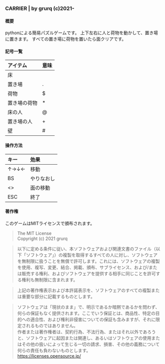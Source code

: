### CARRIER | by grurq (c)2021-
#### 概要 
pythonによる簡易パズルゲームです。
上下左右に人と荷物を動かして、置き場に置きます。
すべての置き場に荷物を置いたら面クリアです。
#### 記号一覧
|アイテム          |意味|
|:---------------|:---|
|床                   |    |
|置き場             |.   |
|荷物                |$   |
|置き場の荷物   |*   |
|床の人             |@   |
|置き場の人       |+   |
|壁                    |#   |

#### 操作方法

|キー	|効果         |
|:---------|:-----------|
|↑→↓← |移動          |
|BS  	|やりなおし|
|<>  	|面の移動    |
|ESC 	|終了          |

#### 著作権
このゲームはMITライセンスで頒布されます。

> The MIT License  
> Copyright (c) 2021 grurq  

> 以下に定める条件に従い、本ソフトウェアおよび関連文書のファイル（以下「ソフトウェア」）の複製を取得するすべての人に対し、ソフトウェアを無制限に扱うことを無償で許可します。これには、ソフトウェアの複製を使用、複写、変更、結合、掲載、頒布、サブライセンス、および/または販売する権利、およびソフトウェアを提供する相手に同じことを許可する権利も無制限に含まれます。  

> 上記の著作権表示および本許諾表示を、ソフトウェアのすべての複製または重要な部分に記載するものとします。  

> ソフトウェアは「現状のまま」で、明示であるか暗黙であるかを問わず、何らの保証もなく提供されます。ここでいう保証とは、商品性、特定の目的への適合性、および権利非侵害についての保証も含みますが、それに限定されるものではありません。  
> 作者または著作権者は、契約行為、不法行為、またはそれ以外であろうと、ソフトウェアに起因または関連し、あるいはソフトウェアの使用またはその他の扱いによって生じる一切の請求、損害、その他の義務について何らの責任も負わないものとします。   
> <https://licenses.opensource.jp/>  